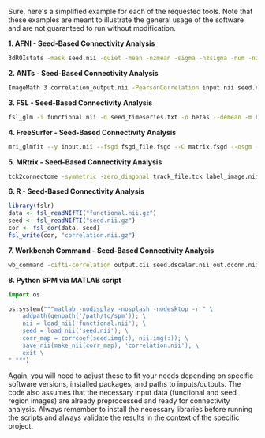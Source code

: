 Sure, here's a simplified example for each of the requested tools. Note that these examples are meant to illustrate the general usage of the software and are not guaranteed to run without modification.


**1. AFNI - Seed-Based Connectivity Analysis**

```bash
3dROIstats -mask seed.nii -quiet -mean -nzmean -sigma -nzsigma -num -nznum -median -nzmedian -mode -nzmode -minmax -nzminmax epi.nii > seed_stats.txt
```

**2. ANTs - Seed-Based Connectivity Analysis**

```bash
ImageMath 3 correlation_output.nii -PearsonCorrelation input.nii seed.nii
```

**3. FSL - Seed-Based Connectivity Analysis**

```bash
fsl_glm -i functional.nii -d seed_timeseries.txt -o betas --demean -m brain_mask.nii
```

**4. FreeSurfer - Seed-Based Connectivity Analysis**

```bash
mri_glmfit --y input.nii --fsgd fsgd_file.fsgd --C matrix.fsgd --osgm --glmdir output_dir
```

**5. MRtrix - Seed-Based Connectivity Analysis**

```bash
tck2connectome -symmetric -zero_diagonal track_file.tck label_image.nii connectivity_matrix.csv
```

**6. R - Seed-Based Connectivity Analysis**

```R
library(fslr)
data <- fsl_readNIfTI("functional.nii.gz")
seed <- fsl_readNIfTI("seed.nii.gz")
cor <- fsl_cor(data, seed)
fsl_write(cor, "correlation.nii.gz")
```

**7. Workbench Command - Seed-Based Connectivity Analysis**

```bash
wb_command -cifti-correlation output.cii seed.dscalar.nii out.dconn.nii
```

**8. Python SPM via MATLAB script**

```python
import os

os.system("""matlab -nodisplay -nosplash -nodesktop -r " \
    addpath(genpath('/path/to/spm')); \
    nii = load_nii('functional.nii'); \
    seed = load_nii('seed.nii'); \
    corr_map = corrcoef(seed.img(:), nii.img(:)); \
    save_nii(make_nii(corr_map), 'correlation.nii'); \
    exit \
" """)
```

Again, you will need to adjust these to fit your needs depending on specific software versions, installed packages, and paths to inputs/outputs. The code also assumes that the necessary input data (functional and seed region images) are already preprocessed and ready for connectivity analysis. Always remember to install the necessary libraries before running the scripts and always validate the results in the context of the specific project.